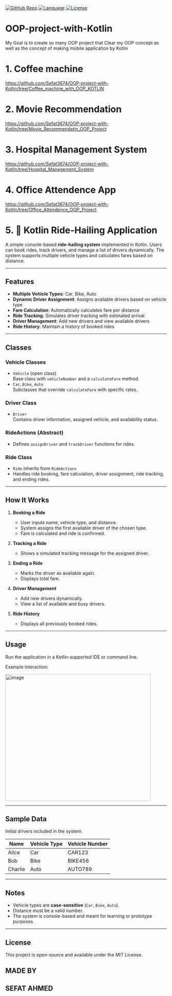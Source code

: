 [![GitHub Repo](https://img.shields.io/badge/GitHub-Project-blue)](https://github.com/Sefat3674/OOP-project-with-Kotlin)
[![Language](https://img.shields.io/badge/Kotlin-1.8-orange)](https://kotlinlang.org/)
[![License](https://img.shields.io/badge/License-MIT-green)](LICENSE)


# OOP-project-with-Kotlin
My Goal is to create so many OOP project  that Clear my OOP concept as well as the concept of making mobile application by Kotlin

# 1. Coffee machine 
https://github.com/Sefat3674/OOP-project-with-Kotlin/tree/Coffee_machine_with_OOP_KOTLIN

# 2. Movie Recommendation
https://github.com/Sefat3674/OOP-project-with-Kotlin/tree/Movie_Recommendatin_OOP_Project

# 3. Hospital Management System
https://github.com/Sefat3674/OOP-project-with-Kotlin/tree/Hospital_Management_System

# 4. Office Attendence App
https://github.com/Sefat3674/OOP-project-with-Kotlin/tree/Office_Attendence_OOP_Project

# 5. 🚖 Kotlin Ride-Hailing Application

A simple console-based **ride-hailing system** implemented in Kotlin. Users can book rides, track drivers, and manage a list of drivers dynamically. The system supports multiple vehicle types and calculates fares based on distance.


---

## Features

- **Multiple Vehicle Types**: Car, Bike, Auto
- **Dynamic Driver Assignment**: Assigns available drivers based on vehicle type
- **Fare Calculation**: Automatically calculates fare per distance
- **Ride Tracking**: Simulates driver tracking with estimated arrival
- **Driver Management**: Add new drivers and view available drivers
- **Ride History**: Maintain a history of booked rides

---

## Classes

### Vehicle Classes
- `Vehicle` (open class)  
  Base class with `vehicleNumber` and a `calculateFare` method.
- `Car`, `Bike`, `Auto`  
  Subclasses that override `calculateFare` with specific rates.

### Driver Class
- `Driver`  
  Contains driver information, assigned vehicle, and availability status.

### RideActions (Abstract)
- Defines `assignDriver` and `trackDriver` functions for rides.

### Ride Class
- `Ride` inherits from `RideActions`
- Handles ride booking, fare calculation, driver assignment, ride tracking, and ending rides.

---

## How It Works

1. **Booking a Ride**
   - User inputs name, vehicle type, and distance.
   - System assigns the first available driver of the chosen type.
   - Fare is calculated and ride is confirmed.

2. **Tracking a Ride**
   - Shows a simulated tracking message for the assigned driver.

3. **Ending a Ride**
   - Marks the driver as available again.
   - Displays total fare.

4. **Driver Management**
   - Add new drivers dynamically.
   - View a list of available and busy drivers.

5. **Ride History**
   - Displays all previously booked rides.

---

## Usage

Run the application in a Kotlin-supported IDE or command line.  

Example interaction:

<img width="454" height="396" alt="image" src="https://github.com/user-attachments/assets/16e41117-d2b8-4037-97a3-be9f69528bb3" />


---

## Sample Data

Initial drivers included in the system:

| Name    | Vehicle Type | Vehicle Number |
|---------|--------------|----------------|
| Alice   | Car          | CAR123         |
| Bob     | Bike         | BIKE456        |
| Charlie | Auto         | AUTO789        |

---

## Notes

- Vehicle types are **case-sensitive** (`Car`, `Bike`, `Auto`).
- Distance must be a valid number.
- The system is console-based and meant for learning or prototype purposes.

---

## License

This project is open-source and available under the MIT License.
## MADE BY
## SEFAT AHMED
